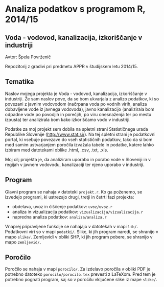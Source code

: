 # Analiza podatkov s programom R, 2014/15

## Voda - vodovod, kanalizacija, izkoriščanje v industriji

Avtor: Špela Povrženič

Repozitorij z gradivi pri predmetu APPR v študijskem letu 2014/15.

## Tematika

Naslov mojega projekta je Voda - vodovod, kanalizacija, izkoriščanje v industriji. Že sam naslov pove, da se bom ukvarjala z analizo podatkov, ki so povezani z javnim vodovodom (načrpana voda po vodnih virih, analiza dobavljene vode iz javnega vodovoda), javno kanalizacijo (analizirala bom odpadne vode po povodjih in porečjih, po viru onesnaženja ter po mestu izpusta) ter analizirala bom kako izkoriščamo vodo v industriji. 

Podatke za moj projekt sem dobila na spletni strani Statističnega urada Republike Slovenije (http://www.stat.si/). Na tej spletni strani je podatkovni portal, ki vsebuje povezave do vseh statističnih podatkov, tako da si bom med samim ustvarjanjem poročila izvažala tabele in podatke, katere lahko izbiram med datotekami oblike .html, .csv, .txt, .xls.

Moj cilj projekta je, da analiziram uporabo in porabo vode v Sloveniji in v regijah v  javnem vodovodu, kanalizaciji ter njeno uporabo v industriji. 

## Program

Glavni program se nahaja v datoteki `projekt.r`. Ko ga poženemo, se izvedejo
programi, ki ustrezajo drugi, tretji in četrti fazi projekta:

* obdelava, uvoz in čiščenje podatkov: `uvoz/uvoz.r`
* analiza in vizualizacija podatkov: `vizualizacija/vizualizacija.r`
* napredna analiza podatkov: `analiza/analiza.r`

Vnaprej pripravljene funkcije se nahajajo v datotekah v mapi `lib/`. Podatkovni
viri so v mapi `podatki/`. Slike, ki jih program naredi, se shranijo v mapo
`slike/`. Zemljevidi v obliki SHP, ki jih program pobere, se shranijo v mapo
`zemljevid/`.

## Poročilo

Poročilo se nahaja v mapi `porocilo/`. Za izdelavo poročila v obliki PDF je
potrebno datoteko `porocilo/porocilo.tex` prevesti z LaTeXom. Pred tem je
potrebno pognati program, saj so v poročilu vključene slike iz mape `slike/`.
